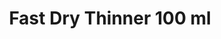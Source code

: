 ---
title: "Fast Dry Thinner 100 ml"
price: "850.0" 
desc: "Emajl razredjivač"
img_path: "/assets/img/ABT113.jpg"
brand: Abteilung
available: true
special_offer: false
new: false
soon: false
cat: "ABTEILUNG-502"
subcat: "ABT-OSTALO"
subsubcat: ""
sifra: "ABT113"
---